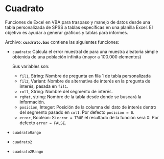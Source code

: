 Cuadrato
===============

Funciones de Excel en VBA para traspaso y manejo de datos desde una tabla personalizada de SPSS a tablas específicas en una planilla Excel. El objetivo es ayudar a generar gráficos y tablas para informes.

Archivo: **`cuadrato.bas`** contiene las siguientes funciones:

- `cuadrato`: Calcula el error muestral de para una muestra aleatoria simple obtenida de una población infinita (mayor a 100.000 elementos)
    
	Sus variables son:

    * `fil1`, String: Nombre de pregunta en fila 1 de tabla personalizada
    * `fil2`, Variant: Nombre de alternativa de interés en la pregunta de interés, pasada en `fil1`.
    * `col1`, String: Nombre del segmento de interés.
    * `rgMat`, string: Nombre de la tabla desde donde se buscará la información.
    * `posicion`, Integer: Posición de la columna del dato de interés dentro del segmento pasado en `col1`. Por defecto `posicion = 0`.
    * `error`, Boolean: Si `error = TRUE` el resultado de la función será 0. Por defecto `error = FALSE`.

- `cuadratoRango`
- `cuadrato2`
- `cuadrato2Rango`
